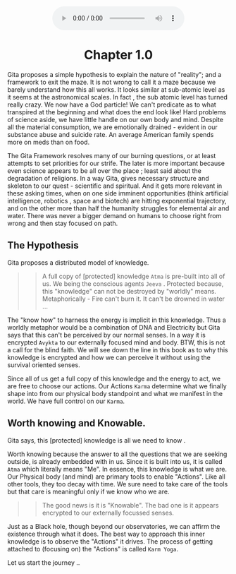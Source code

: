 <center>
<figure>
    <audio
       controls
       src="./arjunUvaachHypothesis.mp3">
          Your browser does not support the
          <code>audio</code> element.
    </audio>
</figure>
</center>


<center><h1> Chapter 1.0</h1></center> 

Gita proposes a simple hypothesis to explain the nature of "reality";  and a framework to exit the maze. It is not wrong to call it a maze because we barely understand how this all works. It looks similar at sub-atomic level as it seems at the astronomical scales. In fact , the sub atomic level has turned really crazy. We now have a God particle! We can't predicate as to what transpired at the beginning and what does the end look like!  Hard problems of science aside, we have little handle on our own body and mind. Despite all the material consumption, we are emotionally drained - evident in our substance abuse and suicide rate. An average American family spends more on meds than on food. 

The Gita Framework resolves many of our burning questions, or at least attempts to set priorities for our strife. The later is more important because even science appears to be all over the place ; least said about the degradation of religions. In a way Gita, gives necessary structure and skeleton to our quest - scientific and spiritual. And it gets more relevant in these asking times, when on one side imminent  opportunities (think artificial intelligence, robotics , space and biotech) are hitting exponential trajectory, and on the other more than half the humanity struggles for elemental air and water. There was never a bigger demand on humans to choose right from wrong and then stay focused on path. 

## The Hypothesis

Gita  proposes a distributed model of knowledge. 

>> A full copy of  [protected] knowledge `Atma` is pre-built into all of us. We being the conscious agents `Jeeva` . Protected because, this "knowledge" can not be destroyed by "worldly" means. Metaphorically - Fire can't burn it. It can't be drowned in water ...

The "know how" to harness the energy is implicit in this knowledge. Thus a worldly metaphor would be a combination of DNA and Electricity but Gita says that this can't be perceived by our normal senses. In a way it is encrypted `Avykta` to our externally focused mind and body. BTW, this is not a call for the blind faith. We will see down the line in this book as to why this knowledge is encrypted and how we can perceive it without using the survival oriented senses. 

Since all of us get a full copy of this knowledge and the energy to act, we are free to choose our actions. Our Actions `Karma` determine what we finally shape into from our physical body standpoint and what we manifest in the world. We have full control on our `Karma`. 

## Worth knowing and Knowable. 

Gita says, this [protected] knowledge is all we need to know . 

Worth knowing because the answer to all the questions that we are seeking outside, is already embedded with in us. Since it is  built into us, it is called `Atma` which literally means "Me". In essence, this knowledge is what we are. Our Physical body (and mind) are primary tools to enable "Actions". Like all other tools, they too decay with time. We sure need to take care of the tools but that care is meaningful only if we know who we are. 

>> The good news is it is "Knowable". The bad one is it appears encrypted to our externally focussed senses. 


Just as a Black hole, though beyond our observatories, we can affirm the existence through what it does. The best way to approach this inner knowledge is to observe the "Actions" it drives. The process of getting attached to (focusing on) the "Actions" is called `Karm Yoga`.

Let us start the journey .. 
